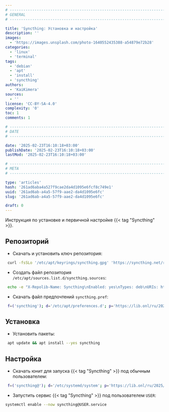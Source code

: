```yaml
---
# -------------------------------------------------------------------------------------------------------------------- #
# GENERAL
# -------------------------------------------------------------------------------------------------------------------- #

title: 'Syncthing: Установка и настройка'
description: ''
images:
  - 'https://images.unsplash.com/photo-1640552435388-a54879e72b28'
categories:
  - 'linux'
  - 'terminal'
tags:
  - 'debian'
  - 'apt'
  - 'install'
  - 'syncthing'
authors:
  - 'KaiKimera'
sources:
  - ''
license: 'CC-BY-SA-4.0'
complexity: '0'
toc: 1
comments: 1

# -------------------------------------------------------------------------------------------------------------------- #
# DATE
# -------------------------------------------------------------------------------------------------------------------- #

date: '2025-02-23T16:10:18+03:00'
publishDate: '2025-02-23T16:10:18+03:00'
lastMod: '2025-02-23T16:10:18+03:00'

# -------------------------------------------------------------------------------------------------------------------- #
# META
# -------------------------------------------------------------------------------------------------------------------- #

type: 'articles'
hash: '261ad6aba4a527f9cae2da4d1095e6fcf8c749e1'
uuid: '261ad6ab-a4a5-57f9-aae2-da4d1095e6fc'
slug: '261ad6ab-a4a5-57f9-aae2-da4d1095e6fc'

draft: 0
---
```


Инструкция по установке и первичной настройке {{< tag "Syncthing" >}}.

<!--more-->

## Репозиторий

- Скачать и установить ключ репозитория:

```bash
 curl -fsSLo '/etc/apt/keyrings/syncthing.gpg' 'https://syncthing.net/release-key.gpg'
```

- Создать файл репозитория `/etc/apt/sources.list.d/syncthing.sources`:

```bash
 echo -e "X-Repolib-Name: Syncthing\nEnabled: yes\nTypes: deb\nURIs: https://apt.syncthing.net\nSuites: syncthing\nComponents: stable\nSigned-By: /etc/apt/keyrings/syncthing.gpg\n" | tee '/etc/apt/sources.list.d/syncthing.sources' > '/dev/null'
```

- Скачать файл предпочтений `syncthing.pref`:

```bash
 f=('syncthing'); d='/etc/apt/preferences.d'; p='https://lib.onl/ru/2025/02/261ad6ab-a4a5-57f9-aae2-da4d1095e6fc'; for i in "${f[@]}"; do curl -fsSLo "${d}/${i}.pref" "${p}/${i}.pref"; done
```

## Установка

- Установить пакеты:

```bash
 apt update && apt install --yes syncthing
```

## Настройка

- Скачать юнит для запуска {{< tag "Syncthing" >}} под обычным пользователем:

```bash
 f=('syncthing@'); d='/etc/systemd/system'; p='https://lib.onl/ru/2025/02/261ad6ab-a4a5-57f9-aae2-da4d1095e6fc'; for i in "${f[@]}"; do curl -fsSLo "${d}/${i}.service" "${p}/${i}.service"; done
```

- Запустить сервис {{< tag "Syncthing" >}} под пользователем `USER`:

```bash
systemctl enable --now syncthing@USER.service
```
